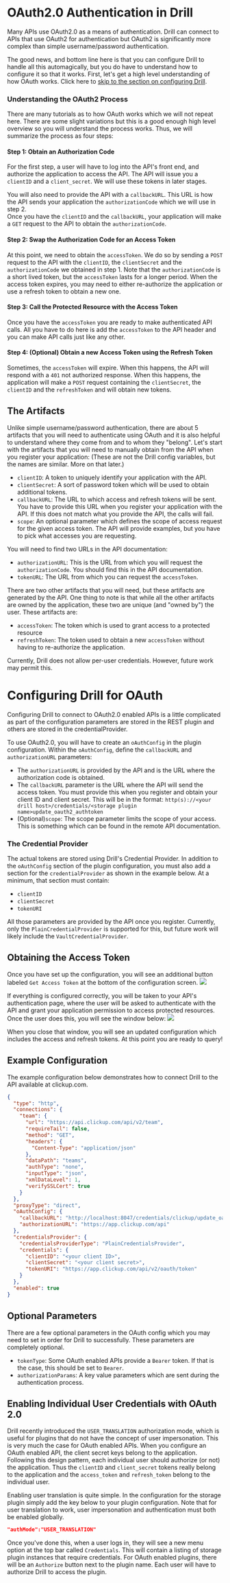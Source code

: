# OAuth2.0 Authentication in Drill
Many APIs use OAuth2.0 as a means of authentication. Drill can connect to APIs that use OAuth2 for authentication but OAuth2 is significantly more complex than simple 
username/password authentication.

The good news, and bottom line here is that you can configure Drill to handle all this automagically, but you do have to understand how to configure it so that it works. First, 
let's get a high level understanding of how OAuth works.  Click here to [skip to the section on configuring Drill](#configure-drill).

### Understanding the OAuth2 Process
There are many tutorials as to how OAuth works which we will not repeat here.  There are some slight variations but this is a good enough high level overview so you will understand the process works. 
Thus, we will summarize the process as four steps:

#### Step 1:  Obtain an Authorization Code
For the first step, a user will have to log into the API's front end, and authorize the application to access the API.  The API will issue you a `clientID` and a 
`client_secret`.  We will use these tokens in later stages.  

You will also need to provide the API with a `callbackURL`.  This URL is how the API sends your application the `authorizationCode` which we will use in step 2.  
Once you have the `clientID` and the `callbackURL`, your application will make a `GET` request to the API to obtain the `authorizationCode`. 

#### Step 2:  Swap the Authorization Code for an Access Token
At this point, we need to obtain the `accessToken`.  We do so by sending a `POST` request to the API with the `clientID`, the `clientSecret` and the `authorizationCode` we 
obtained in step 1.  Note that the `authorizationCode` is a short lived token, but the `accessToken` lasts for a longer period.  When the access token expires, you may need to 
either re-authorize the application or use a refresh token to obtain a new one.

#### Step 3:  Call the Protected Resource with the Access Token
Once you have the `accessToken` you are ready to make authenticated API calls. All you have to do here is add the `accessToken` to the API header and you can make API calls 
just like any other. 

#### Step 4: (Optional) Obtain a new Access Token using the Refresh Token
Sometimes, the `accessToken` will expire.  When this happens, the API will respond with a `401` not authorized response. When this happens, the application will make a `POST` 
request containing the `clientSecret`, the `clientID` and the `refreshToken` and will obtain new tokens.

## The Artifacts
Unlike simple username/password authentication, there are about 5 artifacts that you will need to authenticate using OAuth and it is also helpful to understand where they come 
from and to whom they "belong".  Let's start with the artifacts that you will need to manually obtain from the API when you register your application:  (These are not the Drill 
config variables, but the names are similar.  More on that later.)
* `clientID`:  A token to uniquely identify your application with the API.
* `clientSecret`:  A sort of password token which will be used to obtain additional tokens.
* `callbackURL`:  The URL to which access and refresh tokens will be sent. You have to provide this URL when you register your application with the API.  If this does not match 
  what you provide the API, the calls will fail.
* `scope`:  An optional parameter which defines the scope of access request for the given access token. The API will provide examples, but you have to pick what accesses you 
  are requesting.

You will need to find two URLs in the API documentation:

* `authorizationURL`:  This is the URL from which you will request the `authorizationCode`.  You should find this in the API documentation.
* `tokenURL`: The URL from which you can request the `accessToken`. 

There are two other artifacts that you will need, but these artifacts are generated by the API.  One thing to note is that while all the other artifacts are owned by the 
application, these two are unique (and "owned by") the user.  These artifacts are:
* `accessToken`: The token which is used to grant access to a protected resource
* `refreshToken`: The token used to obtain a new `accessToken` without having to re-authorize the application.

Currently, Drill does not allow per-user credentials.  However, future work may permit this.

<h1 id="configure-drill">Configuring Drill for OAuth</h1>
Configuring Drill to connect to OAuth2.0 enabled APIs is a little complicated as part of the configuration parameters are stored in the REST plugin and others are stored in the 
credentialProvider.

To use OAuth2.0, you will have to create an `oAuthConfig` in the plugin configuration.  Within the `oAuthConfig`, define the `callbackURL` and `authorizationURL` parameters:
* The `authorizationURL` is provided by the API and is the URL where the authorization code is obtained. 
* The `callbackURL` parameter is the URL where the API will send the access token.  You must provide this when you register and obtain your client ID and client secret.  This 
  will be in the format: `http(s)://<your drill host>/credentials/<storage plugin name>update_oauth2_authtoken`
* (Optional)`scope`: The scope parameter limits the scope of your access.  This is something which can be found in the remote API documentation.

### The Credential Provider
The actual tokens are stored using Drill's Credential Provider.  In addition to the `oAuthConfig` section of the plugin configuration, you must also add a section for the 
`credentialProvider` as shown in the example below.  At a minimum, that section must contain:
* `clientID`
* `clientSecret`
* `tokenURI`

All those parameters are provided by the API once you register.  Currently, only the `PlainCredentialProvider` is supported for this, but future work will likely include the 
`VaultCredentialProvider`.  

## Obtaining the Access Token
Once you have set up the configuration, you will see an additional button labeled `Get Access Token` at the bottom of the configuration screen.
<img src="images/get_access_token.png" />

If everything is configured correctly, you will be taken to your API's authentication page, where the user will be asked to authenticate with the API and grant your application 
permission to access protected resources.  Once the user does this, you will see the window below:
<img src="images/access_token.png" />

When you close that window, you will see an updated configuration which includes the access and refresh tokens.  At this point you are ready to query!

## Example Configuration
The example configuration below demonstrates how to connect Drill to the API available at clickup.com.
```json
{
  "type": "http",
  "connections": {
    "team": {
      "url": "https://api.clickup.com/api/v2/team",
      "requireTail": false,
      "method": "GET",
      "headers": {
        "Content-Type": "application/json"
      },
      "dataPath": "teams",
      "authType": "none",
      "inputType": "json",
      "xmlDataLevel": 1,
      "verifySSLCert": true
    }
  },
  "proxyType": "direct",
  "oAuthConfig": {
    "callbackURL": "http://localhost:8047/credentials/clickup/update_oath2_authtoken",
    "authorizationURL": "https://app.clickup.com/api"
  },
  "credentialsProvider": {
    "credentialsProviderType": "PlainCredentialsProvider",
    "credentials": {
      "clientID": "<your client ID>",
      "clientSecret": "<your client secret>",
      "tokenURI": "https://app.clickup.com/api/v2/oauth/token"
    }
  },
  "enabled": true
}

```

## Optional Parameters
There are a few optional parameters in the OAuth config which you may need to set in order for Drill to successfully.  These parameters are completely optional.

* `tokenType`:  Some OAuth enabled APIs provide a `Bearer` token.  If that is the case, this should be set to `Bearer`.
* `authorizationParams`:  A key value parameters which are sent during the authentication process.

## Enabling Individual User Credentials with OAuth 2.0
Drill recently introduced the `USER_TRANSLATION` authorization mode, which is useful for plugins that do not have the concept of user impersonation.  This is very much the
case for OAuth enabled APIs.  When you configure an OAuth enabled API, the client secret keys belong to the application.  Following this design pattern, each individual user
should authorize (or not) the application.  Thus the `clientID` and `client_secret` tokens really belong to the application and the `access_token` and `refresh_token` belong 
to the individual user.

Enabling user translation is quite simple.  In the configuration for the storage plugin simply add the key below to your 
plugin configuration.  Note that for user translation to work, user impersonation and authentication must both be enabled globally.

```json
"authMode":"USER_TRANSLATION"
```

Once you've done this, when a user logs in, they will see a new menu option at the top bar called `Credentials`.  This will contain a listing 
of storage plugin instances that require credentials.  For OAuth enabled plugins, there will be an `Authorize` button next to the plugin name.
Each user will have to authorize Drill to access the plugin.
